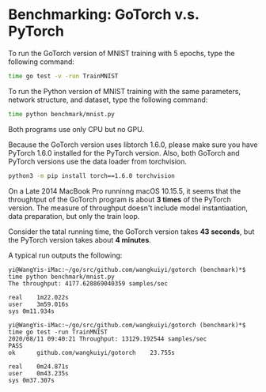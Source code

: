 # Benchmarking: GoTorch v.s. PyTorch

To run the GoTorch version of MNIST training with 5 epochs, type the following
command:

```bash
time go test -v -run TrainMNIST
```

To run the Python version of MNIST training with the same parameters, network
structure, and dataset, type the following command:

```bash
time python benchmark/mnist.py
```

Both programs use only CPU but no GPU.

Because the GoTorch version uses libtorch 1.6.0, please make sure you have
PyTorch 1.6.0 installed for the PyTorch version.  Also, both GoTorch and PyTorch
versions use the data loader from torchvision.

```bash
python3 -m pip install torch==1.6.0 torchvision
```

On a Late 2014 MacBook Pro runninng macOS 10.15.5, it seems that the throughtput
of the GoTorch program is about **3 times** of the PyTorch version.  The measure
of throughput doesn't include model instantiaation, data preparation, but only
the train loop.

Consider the tatal running time, the GoTorch version takes **43 seconds**, but
the PyTorch version takes about **4 minutes**.

A typical run outputs the following:

```
yi@WangYis-iMac:~/go/src/github.com/wangkuiyi/gotorch (benchmark)*$ time python benchmark/mnist.py
The throughput: 4177.628869040359 samples/sec

real    1m22.022s
user    3m59.016s
sys 0m11.934s

yi@WangYis-iMac:~/go/src/github.com/wangkuiyi/gotorch (benchmark)*$ time go test -run TrainMNIST
2020/08/11 09:40:21 Throughput: 13129.192544 samples/sec
PASS
ok      github.com/wangkuiyi/gotorch    23.755s

real    0m24.871s
user    0m43.235s
sys 0m37.307s
```
